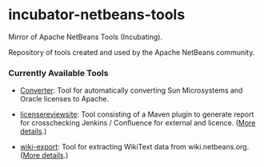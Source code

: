 # incubator-netbeans-tools
Mirror of Apache NetBeans Tools (Incubating).

Repository of tools created and used by the Apache NetBeans community.

### Currently Available Tools

   * [Converter](https://github.com/apache/incubator-netbeans-tools/tree/master/convert): Tool for automatically converting Sun Microsystems and Oracle licenses to Apache.
   
   * [licensereviewsite](https://github.com/apache/incubator-netbeans-tools/tree/master/licensereviewsite): Tool consisting of a Maven plugin to generate report for crosschecking Jenkins / Confluence for external and licence. ([More details](https://github.com/apache/incubator-netbeans-tools/pull/2).)

   * [wiki-export](https://github.com/apache/incubator-netbeans-tools/tree/master/wiki-export): Tool for extracting WikiText data from wiki.netbeans.org. ([More details](https://github.com/apache/incubator-netbeans-tools/pull/4).)
